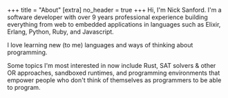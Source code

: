 +++
title = "About"
[extra]
no_header = true
+++
Hi, I'm Nick Sanford. I'm a software developer with over 9 years professional
experience building everything from web to embedded applications in languages
such as Elixir, Erlang, Python, Ruby, and Javascript.

I love learning new (to me) languages and ways of thinking about programming.

Some topics I'm most interested in now include Rust, SAT solvers & other OR
approaches, sandboxed runtimes, and programming environments that empower people
who don't think of themselves as programmers to be able to program.
